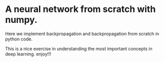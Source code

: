 # A neural network from scratch with numpy.
Here we implement backpropagation and backpropagation from scratch in python code.

This is a nice exercise in understanding the most important concepts in deep learning.
enjoy!!!
